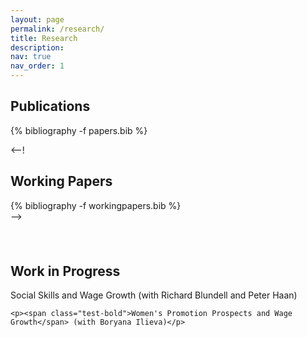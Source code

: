 ```yaml
---
layout: page
permalink: /research/
title: Research
description: 
nav: true
nav_order: 1
---
```


<!-- _pages/publications.md -->

<!-- Bibsearch Feature  {% include bib_search.liquid %}  -->


<div class="publications">
    <h2>Publications</h2>
    {% bibliography -f papers.bib %}
</div>

<--! 
<div class="publications">
<h2>Working Papers</h2>
{% bibliography -f workingpapers.bib %}
</div>
-->


<div style="height: 10mm;"></div>


<!-- inside div block in md file need to use html code -->
<div class="publications">
  <h2>Work in Progress</h2>
    <p><span class="test-bold">Social Skills and Wage Growth</span> (with Richard Blundell and Peter Haan)</p>

    <p><span class="test-bold">Women's Promotion Prospects and Wage Growth</span> (with Boryana Ilieva)</p>



</div>